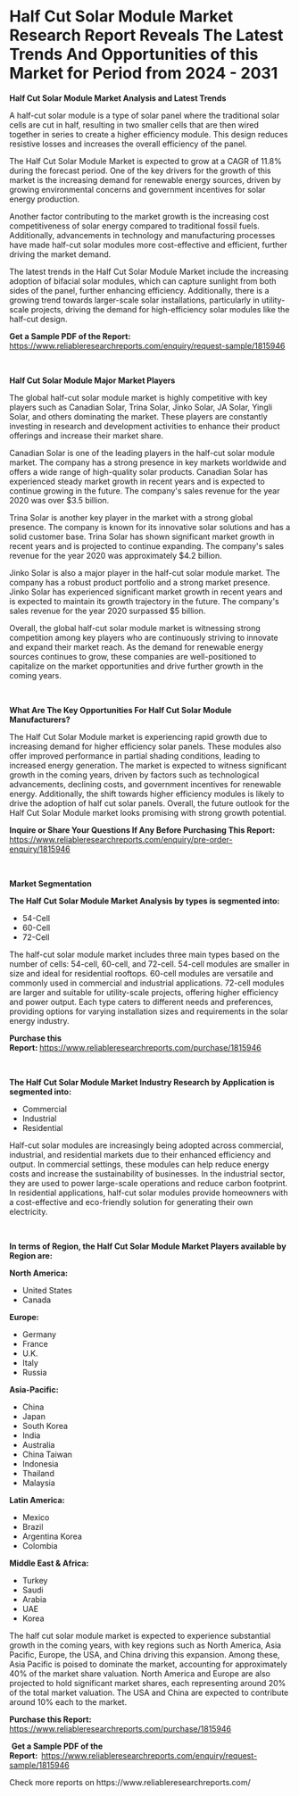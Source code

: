 <p><h1>Half Cut Solar Module Market Research Report Reveals The Latest Trends And Opportunities of this Market for Period from 2024 - 2031</h1></p><p><strong>Half Cut Solar Module Market Analysis and Latest Trends</strong></p>
<p><p>A half-cut solar module is a type of solar panel where the traditional solar cells are cut in half, resulting in two smaller cells that are then wired together in series to create a higher efficiency module. This design reduces resistive losses and increases the overall efficiency of the panel.</p><p>The Half Cut Solar Module Market is expected to grow at a CAGR of 11.8% during the forecast period. One of the key drivers for the growth of this market is the increasing demand for renewable energy sources, driven by growing environmental concerns and government incentives for solar energy production.</p><p>Another factor contributing to the market growth is the increasing cost competitiveness of solar energy compared to traditional fossil fuels. Additionally, advancements in technology and manufacturing processes have made half-cut solar modules more cost-effective and efficient, further driving the market demand.</p><p>The latest trends in the Half Cut Solar Module Market include the increasing adoption of bifacial solar modules, which can capture sunlight from both sides of the panel, further enhancing efficiency. Additionally, there is a growing trend towards larger-scale solar installations, particularly in utility-scale projects, driving the demand for high-efficiency solar modules like the half-cut design.</p></p>
<p><strong>Get a Sample PDF of the Report:&nbsp;</strong> <a href="https://www.reliableresearchreports.com/enquiry/request-sample/1815946">https://www.reliableresearchreports.com/enquiry/request-sample/1815946</a></p>
<p>&nbsp;</p>
<p><strong>Half Cut Solar Module Major Market Players</strong></p>
<p><p>The global half-cut solar module market is highly competitive with key players such as Canadian Solar, Trina Solar, Jinko Solar, JA Solar, Yingli Solar, and others dominating the market. These players are constantly investing in research and development activities to enhance their product offerings and increase their market share.</p><p>Canadian Solar is one of the leading players in the half-cut solar module market. The company has a strong presence in key markets worldwide and offers a wide range of high-quality solar products. Canadian Solar has experienced steady market growth in recent years and is expected to continue growing in the future. The company's sales revenue for the year 2020 was over $3.5 billion.</p><p>Trina Solar is another key player in the market with a strong global presence. The company is known for its innovative solar solutions and has a solid customer base. Trina Solar has shown significant market growth in recent years and is projected to continue expanding. The company's sales revenue for the year 2020 was approximately $4.2 billion.</p><p>Jinko Solar is also a major player in the half-cut solar module market. The company has a robust product portfolio and a strong market presence. Jinko Solar has experienced significant market growth in recent years and is expected to maintain its growth trajectory in the future. The company's sales revenue for the year 2020 surpassed $5 billion.</p><p>Overall, the global half-cut solar module market is witnessing strong competition among key players who are continuously striving to innovate and expand their market reach. As the demand for renewable energy sources continues to grow, these companies are well-positioned to capitalize on the market opportunities and drive further growth in the coming years.</p></p>
<p>&nbsp;</p>
<p><strong>What Are The Key Opportunities For Half Cut Solar Module Manufacturers?</strong></p>
<p><p>The Half Cut Solar Module market is experiencing rapid growth due to increasing demand for higher efficiency solar panels. These modules also offer improved performance in partial shading conditions, leading to increased energy generation. The market is expected to witness significant growth in the coming years, driven by factors such as technological advancements, declining costs, and government incentives for renewable energy. Additionally, the shift towards higher efficiency modules is likely to drive the adoption of half cut solar panels. Overall, the future outlook for the Half Cut Solar Module market looks promising with strong growth potential.</p></p>
<p><strong>Inquire or Share Your Questions If Any Before Purchasing This Report:</strong> <a href="https://www.reliableresearchreports.com/enquiry/pre-order-enquiry/1815946">https://www.reliableresearchreports.com/enquiry/pre-order-enquiry/1815946</a></p>
<p>&nbsp;</p>
<p><strong>Market Segmentation</strong></p>
<p><strong>The Half Cut Solar Module Market Analysis by types is segmented into:</strong></p>
<p><ul><li>54-Cell</li><li>60-Cell</li><li>72-Cell</li></ul></p>
<p><p>The half-cut solar module market includes three main types based on the number of cells: 54-cell, 60-cell, and 72-cell. 54-cell modules are smaller in size and ideal for residential rooftops. 60-cell modules are versatile and commonly used in commercial and industrial applications. 72-cell modules are larger and suitable for utility-scale projects, offering higher efficiency and power output. Each type caters to different needs and preferences, providing options for varying installation sizes and requirements in the solar energy industry.</p></p>
<p><strong>Purchase this Report:&nbsp;</strong><a href="https://www.reliableresearchreports.com/purchase/1815946">https://www.reliableresearchreports.com/purchase/1815946</a></p>
<p>&nbsp;</p>
<p><strong>The Half Cut Solar Module Market Industry Research by Application is segmented into:</strong></p>
<p><ul><li>Commercial</li><li>Industrial</li><li>Residential</li></ul></p>
<p><p>Half-cut solar modules are increasingly being adopted across commercial, industrial, and residential markets due to their enhanced efficiency and output. In commercial settings, these modules can help reduce energy costs and increase the sustainability of businesses. In the industrial sector, they are used to power large-scale operations and reduce carbon footprint. In residential applications, half-cut solar modules provide homeowners with a cost-effective and eco-friendly solution for generating their own electricity.</p></p>
<p>&nbsp;</p>
<p><strong>In terms of Region, the Half Cut Solar Module Market Players available by Region are:</strong></p>
<p>
    <p> <strong> North America: </strong>
        <ul>
            <li>United States</li>
            <li>Canada</li>
        </ul>
        </p> 
    <p> <strong> Europe: </strong>
        <ul>
            <li>Germany</li>
            <li>France</li>
            <li>U.K.</li>
            <li>Italy</li>
            <li>Russia</li>
        </ul>
        </p> 
    <p> <strong> Asia-Pacific: </strong>
        <ul>
            <li>China</li>
            <li>Japan</li>
            <li>South Korea</li>
            <li>India</li>
            <li>Australia</li>
            <li>China Taiwan</li>
            <li>Indonesia</li>
            <li>Thailand</li>
            <li>Malaysia</li>
        </ul>
        </p> 
    <p> <strong> Latin America: </strong>
        <ul>
            <li>Mexico</li>
            <li>Brazil</li>
            <li>Argentina Korea</li>
            <li>Colombia</li>
        </ul>
        </p> 
    <p> <strong> Middle East & Africa: </strong>
        <ul>
            <li>Turkey</li>
            <li>Saudi</li>
            <li>Arabia</li>
            <li>UAE</li>
            <li>Korea</li>
        </ul>
    </p>
    </p>
<p><p>The half cut solar module market is expected to experience substantial growth in the coming years, with key regions such as North America, Asia Pacific, Europe, the USA, and China driving this expansion. Among these, Asia Pacific is poised to dominate the market, accounting for approximately 40% of the market share valuation. North America and Europe are also projected to hold significant market shares, each representing around 20% of the total market valuation. The USA and China are expected to contribute around 10% each to the market.</p></p>
<p><strong>Purchase this Report: </strong><a href="https://www.reliableresearchreports.com/purchase/1815946">https://www.reliableresearchreports.com/purchase/1815946</a></p>
<p>&nbsp;<strong>Get a Sample PDF of the Report:&nbsp;&nbsp;</strong><a href="https://www.reliableresearchreports.com/enquiry/request-sample/1815946">https://www.reliableresearchreports.com/enquiry/request-sample/1815946</a></p>
<p><strong></strong></p>
<p>Check more reports on https://www.reliableresearchreports.com/</p>